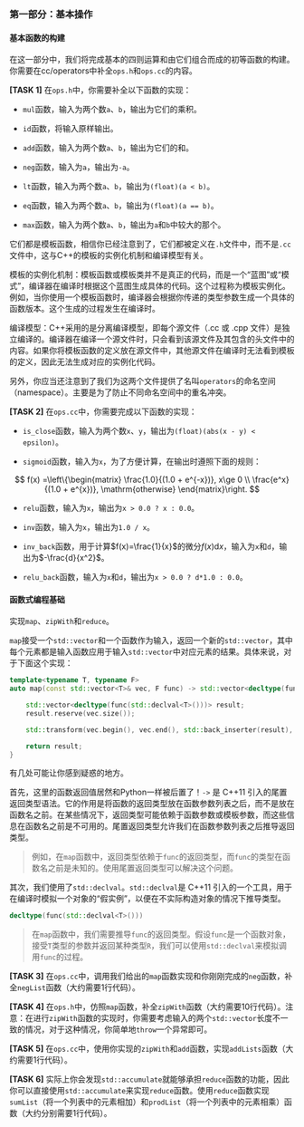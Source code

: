 ### 第一部分：基本操作

#### 基本函数的构建

在这一部分中，我们将完成基本的四则运算和由它们组合而成的初等函数的构建。你需要在cc/operators中补全`ops.h`和`ops.cc`的内容。

**[TASK 1]** 在`ops.h`中，你需要补全以下函数的实现：

- `mul`函数，输入为两个数`a`、`b`，输出为它们的乘积。

- `id`函数，将输入原样输出。

- `add`函数，输入为两个数`a`、`b`，输出为它们的和。

- `neg`函数，输入为`a`，输出为`-a`。

- `lt`函数，输入为两个数`a`、`b`，输出为`(float)(a < b)`。

- `eq`函数，输入为两个数`a`、`b`，输出为`(float)(a == b)`。

- `max`函数，输入为两个数`a`、`b`，输出为`a`和`b`中较大的那个。

它们都是模板函数，相信你已经注意到了，它们都被定义在`.h`文件中，而不是`.cc`文件中，这与C++的模板的实例化机制和编译模型有关。

模板的实例化机制：模板函数或模板类并不是真正的代码，而是一个“蓝图”或“模式”，编译器在编译时根据这个蓝图生成具体的代码。这个过程称为模板实例化。例如，当你使用一个模板函数时，编译器会根据你传递的类型参数生成一个具体的函数版本。这个生成的过程发生在编译时。

编译模型：C++采用的是分离编译模型，即每个源文件（.cc 或 .cpp 文件）是独立编译的。编译器在编译一个源文件时，只会看到该源文件及其包含的头文件中的内容。如果你将模板函数的定义放在源文件中，其他源文件在编译时无法看到模板的定义，因此无法生成对应的实例化代码。

另外，你应当还注意到了我们为这两个文件提供了名叫`operators`的命名空间（namespace）。主要是为了防止不同命名空间中的重名冲突。

**[TASK 2]** 在`ops.cc`中，你需要完成以下函数的实现：

- `is_close`函数，输入为两个数`x`、`y`，输出为`(float)(abs(x - y) < epsilon)`。

- `sigmoid`函数，输入为`x`，为了方便计算，在输出时遵照下面的规则：

$$
f(x) =\left\{\begin{matrix}
\frac{1.0}{(1.0 + e^{-x})}, x\ge 0
 \\
\frac{e^x}{(1.0 + e^{x})}, \mathrm{otherwise}
\end{matrix}\right.
$$

- `relu`函数，输入为`x`，输出为`x > 0.0 ? x : 0.0`。

- `inv`函数，输入为`x`，输出为`1.0 / x`。

- `inv_back`函数，用于计算$f(x)=\frac{1}{x}$的微分$f(x)\mathrm{d}x$，输入为`x`和`d`，输出为$-\frac{d}{x^2}$。

- `relu_back`函数，输入为`x`和`d`，输出为`x > 0.0 ? d*1.0 : 0.0`。

#### 函数式编程基础

实现`map`、`zipWith`和`reduce`。

`map`接受一个`std::vector`和一个函数作为输入，返回一个新的`std::vector`，其中每个元素都是输入函数应用于输入`std::vector`中对应元素的结果。具体来说，对于下面这个实现：

```cpp
template<typename T, typename F>
auto map(const std::vector<T>& vec, F func) -> std::vector<decltype(func(std::declval<T>()))> {

    std::vector<decltype(func(std::declval<T>()))> result;
    result.reserve(vec.size());

    std::transform(vec.begin(), vec.end(), std::back_inserter(result), func);

    return result;
}
```

有几处可能让你感到疑惑的地方。

首先，这里的函数返回值居然和Python一样被后置了！`->` 是 C++11 引入的尾置返回类型语法。它的作用是将函数的返回类型放在函数参数列表之后，而不是放在函数名之前。在某些情况下，返回类型可能依赖于函数参数或模板参数，而这些信息在函数名之前是不可用的。尾置返回类型允许我们在函数参数列表之后推导返回类型。

> 例如，在`map`函数中，返回类型依赖于`func`的返回类型，而`func`的类型在函数名之前是未知的。使用尾置返回类型可以解决这个问题。

其次，我们使用了`std::declval`。`std::declval`是 C++11 引入的一个工具，用于在编译时模拟一个对象的“假实例”，以便在不实际构造对象的情况下推导类型。

```cpp
decltype(func(std::declval<T>()))
```

> 在`map`函数中，我们需要推导`func`的返回类型。假设`func`是一个函数对象，接受`T`类型的参数并返回某种类型`R`，我们可以使用`std::declval`来模拟调用`func`的过程。

**[TASK 3]** 在`ops.cc`中，调用我们给出的`map`函数实现和你刚刚完成的`neg`函数，补全`negList`函数（大约需要1行代码）。

**[TASK 4]** 在`ops.h`中，仿照`map`函数，补全`zipWith`函数（大约需要10行代码）。注意：在进行`zipWith`函数的实现时，你需要考虑输入的两个`std::vector`长度不一致的情况，对于这种情况，你简单地`throw`一个异常即可。

**[TASK 5]** 在`ops.cc`中，使用你实现的`zipWith`和`add`函数，实现`addLists`函数（大约需要1行代码）。

**[TASK 6]** 实际上你会发现`std::accumulate`就能够承担`reduce`函数的功能，因此你可以直接使用`std::accumulate`来实现`reduce`函数。使用`reduce`函数实现`sumList`（将一个列表中的元素相加）和`prodList`（将一个列表中的元素相乘）函数（大约分别需要1行代码）。